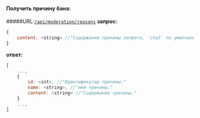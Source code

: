 #### Получить причину бана:
#####URL:[`/api/moderation/reasons`](http://funstream.tv/api/moderation/reasons)
**запрос:**
```js
{
    content: <string> //"Содержание причины запрета, 'chat' по умолчанию."
}
```
 
**ответ:**
```js
[
    ...,
    {
        id: <int>, //"Идентификатор причины."
        name: <string>, //"имя причины."
        content: <string> //"Содержание причины."
    }
    ...,
]
```
